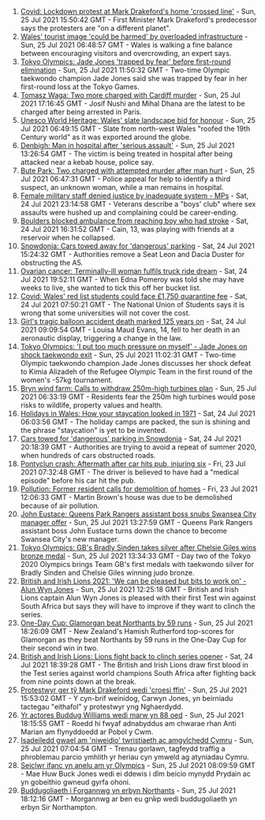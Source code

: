 1. [Covid: Lockdown protest at Mark Drakeford's home 'crossed line'](https://www.bbc.co.uk/news/uk-wales-57963035) - Sun, 25 Jul 2021 15:50:42 GMT - First Minister Mark Drakeford's predecessor says the protesters are "on a different planet".
2. [Wales' tourist image 'could be harmed' by overloaded infrastructure](https://www.bbc.co.uk/news/uk-wales-57898837) - Sun, 25 Jul 2021 06:48:57 GMT - Wales is walking a fine balance between encouraging visitors and overcrowding, an expert says.
3. [Tokyo Olympics: Jade Jones 'trapped by fear' before first-round elimination](https://www.bbc.co.uk/sport/olympics/57958917) - Sun, 25 Jul 2021 11:50:32 GMT - Two-time Olympic taekwondo champion Jade Jones said she was trapped by fear in her first-round loss at the Tokyo Games.
4. [Tomasz Waga: Two more charged with Cardiff murder](https://www.bbc.co.uk/news/uk-wales-57964092) - Sun, 25 Jul 2021 17:16:45 GMT - Josif Nushi and Mihal Dhana are the latest to be charged after being arrested in Paris.
5. [Unesco World Heritage: Wales' slate landscape bid for honour](https://www.bbc.co.uk/news/uk-wales-57945263) - Sun, 25 Jul 2021 06:49:15 GMT - Slate from north-west Wales "roofed the 19th Century world" as it was exported around the globe.
6. [Denbigh: Man in hospital after 'serious assault'](https://www.bbc.co.uk/news/uk-wales-57960250) - Sun, 25 Jul 2021 13:26:54 GMT - The victim is being treated in hospital after being attacked near a kebab house, police say.
7. [Bute Park: Two charged with attempted murder after man hurt](https://www.bbc.co.uk/news/uk-wales-57952734) - Sun, 25 Jul 2021 06:47:31 GMT - Police appeal for help to identify a third suspect, an unknown woman, while a man remains in hospital.
8. [Female military staff denied justice by inadequate system - MPs](https://www.bbc.co.uk/news/uk-57956698) - Sat, 24 Jul 2021 23:14:58 GMT - Veterans describe a "boys' club" where sex assaults were hushed up and complaining could be career-ending.
9. [Boulders blocked ambulance from reaching boy who had stroke](https://www.bbc.co.uk/news/uk-wales-57955017) - Sat, 24 Jul 2021 16:31:52 GMT - Cain, 13, was playing with friends at a reservoir when he collapsed.
10. [Snowdonia: Cars towed away for 'dangerous' parking](https://www.bbc.co.uk/news/uk-wales-57956288) - Sat, 24 Jul 2021 15:24:32 GMT - Authorities remove a Seat Leon and Dacia Duster for obstructing the A5.
11. [Ovarian cancer: Terminally-ill woman fulfils truck ride dream](https://www.bbc.co.uk/news/uk-wales-57945259) - Sat, 24 Jul 2021 19:52:11 GMT - When Edna Pomeroy was told she may have weeks to live, she wanted to tick this off her bucket list.
12. [Covid: Wales' red list students could face £1,750 quarantine fee](https://www.bbc.co.uk/news/uk-wales-57929224) - Sat, 24 Jul 2021 07:50:21 GMT - The National Union of Students says it is wrong that some universities will not cover the cost.
13. [Girl's tragic balloon accident death marked 125 years on](https://www.bbc.co.uk/news/uk-wales-57932076) - Sat, 24 Jul 2021 09:09:54 GMT - Louisa Maud Evans, 14, fell to her death in an aeronautic display, triggering a change in the law.
14. [Tokyo Olympics: 'I put too much pressure on myself' - Jade Jones on shock taekwondo exit](https://www.bbc.co.uk/sport/av/olympics/57961788) - Sun, 25 Jul 2021 11:02:31 GMT - Two-time Olympic taekwondo champion Jade Jones discusses her shock defeat to Kimia Alizadeh of the Refugee Olympic Team in the first round of the women's -57kg tournament.
15. [Bryn wind farm: Calls to withdraw 250m-high turbines plan](https://www.bbc.co.uk/news/uk-wales-57944180) - Sun, 25 Jul 2021 06:33:19 GMT - Residents fear the 250m high turbines would pose risks to wildlife, property values and health.
16. [Holidays in Wales: How your staycation looked in 1971](https://www.bbc.co.uk/news/uk-wales-57918491) - Sat, 24 Jul 2021 06:03:56 GMT - The holiday camps are packed, the sun is shining and the phrase "staycation" is yet to be invented.
17. [Cars towed for 'dangerous' parking in Snowdonia](https://www.bbc.co.uk/news/uk-wales-57956443) - Sat, 24 Jul 2021 20:18:39 GMT - Authorities are trying to avoid a repeat of summer 2020, when hundreds of cars obstructed roads.
18. [Pontyclun crash: Aftermath after car hits pub, injuring six](https://www.bbc.co.uk/news/uk-wales-57939709) - Fri, 23 Jul 2021 07:32:48 GMT - The driver is believed to have had a "medical episode" before his car hit the pub.
19. [Pollution: Former resident calls for demolition of homes](https://www.bbc.co.uk/news/uk-wales-57941020) - Fri, 23 Jul 2021 12:06:33 GMT - Martin Brown's house was due to be demolished because of air pollution.
20. [John Eustace: Queens Park Rangers assistant boss snubs Swansea City manager offer](https://www.bbc.co.uk/sport/football/57942276) - Sun, 25 Jul 2021 13:27:59 GMT - Queens Park Rangers assistant boss John Eustace turns down the chance to become Swansea City's new manager.
21. [Tokyo Olympics: GB's Bradly Sinden takes silver after Chelsie Giles wins bronze medal](https://www.bbc.co.uk/sport/olympics/57962633) - Sun, 25 Jul 2021 13:34:33 GMT - Day two of the Tokyo 2020 Olympics brings Team GB's first medals with taekwondo silver for Bradly Sinden and Chelsie Giles winning judo bronze.
22. [British and Irish Lions 2021: 'We can be pleased but bits to work on' - Alun Wyn Jones](https://www.bbc.co.uk/sport/av/rugby-union/57962043) - Sun, 25 Jul 2021 12:25:18 GMT - British and Irish Lions captain Alun Wyn Jones is pleased with their first Test win against South Africa but says they will have to improve if they want to clinch the series.
23. [One-Day Cup: Glamorgan beat Northants by 59 runs](https://www.bbc.co.uk/sport/cricket/57962835) - Sun, 25 Jul 2021 18:26:09 GMT - New Zealand's Hamish Rutherford top-scores for Glamorgan as they beat Northants by 59 runs in the One-Day Cup for their second win in two.
24. [British and Irish Lions: Lions fight back to clinch series opener](https://www.bbc.co.uk/sport/rugby-union/57955588) - Sat, 24 Jul 2021 18:39:28 GMT - The British and Irish Lions draw first blood in the Test series against world champions South Africa after fighting back from nine points down at the break.
25. [Protestwyr ger tŷ Mark Drakeford wedi 'croesi ffin'](https://www.bbc.co.uk/newyddion/57962586) - Sun, 25 Jul 2021 15:53:02 GMT - Y cyn-brif weinidog, Carwyn Jones, yn beirniadu tactegau "eithafol" y protestwyr yng Nghaerdydd.
26. [Yr actores Buddug Williams wedi marw yn 88 oed](https://www.bbc.co.uk/newyddion/57962585) - Sun, 25 Jul 2021 18:15:55 GMT - Roedd hi fwyaf adnabyddus am chwarae rhan Anti Marian am flynyddoedd ar Pobol y Cwm.
27. [Isadeiledd gwael am 'niweidio' twristiaeth ac amgylchedd Cymru](https://www.bbc.co.uk/newyddion/57949107) - Sun, 25 Jul 2021 07:04:54 GMT - Trenau gorlawn, tagfeydd traffig a phroblemau parcio ymhlith yr heriau cyn ymweld ag atyniadau Cymru.
28. [Seiclwr ifanc yn anelu am yr Olympics](https://www.bbc.co.uk/newyddion/57941553) - Sun, 25 Jul 2021 08:09:59 GMT - Mae Huw Buck Jones wedi ei ddewis i dîm beicio mynydd Prydain ac yn gobeithio gwneud gyrfa ohoni.
29. [Buddugoliaeth i Forgannwg yn erbyn Northants](https://www.bbc.co.uk/newyddion/57963402) - Sun, 25 Jul 2021 18:12:16 GMT - Morgannwg ar ben eu grŵp wedi buddugoliaeth yn erbyn Sir Northampton.
